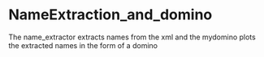 # NameExtraction_and_domino

The name_extractor extracts names from the xml and the mydomino plots the extracted names in the form of a domino
